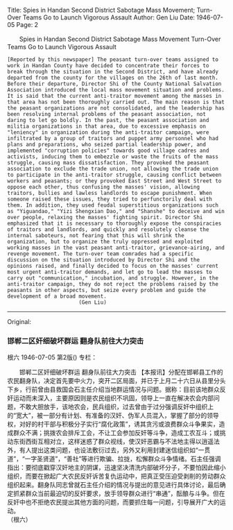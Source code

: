 Title: Spies in Handan Second District Sabotage Mass Movement; Turn-Over Teams Go to Launch Vigorous Assault
Author: Gen Liu
Date: 1946-07-05
Page: 2

　　Spies in Handan Second District Sabotage Mass Movement
    Turn-Over Teams Go to Launch Vigorous Assault

    [Reported by this newspaper] The peasant turn-over teams assigned to work in Handan County have decided to concentrate their forces to break through the situation in the Second District, and have already departed from the county for the villages on the 26th of last month. Before their departure, Director Shi of the County National Salvation Association introduced the local mass movement situation and problems. It is said that the current anti-traitor movement among the masses in that area has not been thoroughly carried out. The main reason is that the peasant organizations are not consolidated, and the leadership has been resolving internal problems of the peasant association, not daring to let go boldly. In the past, the peasant association and militia organizations in that area, due to excessive emphasis on "leniency" in organization during the anti-traitor campaign, were infiltrated by a group of traitors and puppet army personnel who had plans and preparations, who seized partial leadership power, and implemented "corruption policies" towards good village cadres and activists, inducing them to embezzle or waste the fruits of the mass struggle, causing mass dissatisfaction. They provoked the peasant association to exclude the trade union, not allowing the trade union to participate in the anti-traitor struggle, causing conflict between workers and peasants; or they provoked East Street and West Street to oppose each other, thus confusing the masses' vision, allowing traitors, bullies and lawless landlords to escape punishment. When someone raised these issues, they tried to perfunctorily deal with them. In addition, they used feudal superstitious organizations such as "Yiguandao," "Yizi Shengxian Dao," and "Shanshe" to deceive and win over people, relaxing the masses' fighting spirit. Director Shi emphasized that it is necessary to thoroughly expose the conspiracies of traitors and landlords, and quickly and resolutely cleanse the internal saboteurs, not fearing that this will shrink the organization, but to organize the truly oppressed and exploited working masses in the vast peasant anti-traitor, grievance-airing, and revenge movement. The turn-over team comrades had a specific discussion on the situation introduced by Director Shi and the opinions raised, and finally decided to focus on the masses' current most urgent anti-traitor demands, and let go to lead the masses to carry out "communication," incubation, and struggle. However, in the anti-traitor campaign, they do not reject the problems raised by the peasants in other aspects, but seize every problem and guide the development of a broad movement.
                           (Gen Liu)



<hr /> 

Original: 


### 邯郸二区奸细破坏群运  翻身队前往大力突击
根六
1946-07-05
第2版()
专栏：

　　邯郸二区奸细破坏群运
    翻身队前往大力突击
    【本报讯】分配在邯郸县工作的农民翻身队，决定首先要中火力，突开二区局面，并已于上月二十六日从县里分头下乡，行前曾由县救国会石主任介绍当地群运情况与问题。据称：目前该地群众反奸运动而未深入，主要原因则是农民组织不巩固，领导上一直在解决农会内部问题，不敢大胆放手，该地农会，民兵组织，过去曾由于过分强调反奸中组织上的“宽大”，被一部分有计划、有准备的汉奸、伪军人员混入，掌握了部分的领导权，对好的村干部与积极分子实行“腐化政策”，诱其贪污或浪费群众斗争果实，造成群众不满；挑拨农会排斥工会，不让工会参加反奸等斗争，造成工农互斗；或挑动东街西街互相对立，这样迷惑了群众视线，使汉奸恶霸与不法地主得以逍遥法外，有人提出这类问题，也设法敷衍过去，另外又利用封建迷信组织如“一贯道”，“一字圣贤道”，“善社”等进行欺骗、拉拢，松懈群众斗争情绪。石主任强调指出：要彻底戳穿汉奸地主的阴谋，迅速坚决清洗内部破坏分子，不要怕因此缩小组织，而要在掀起广大农民反奸诉苦复仇运动中，把真正受压迫受剥削的劳动群众组织起来。翻身队同志曾就石主任介绍的情况与提出的意见进行具体讨论，最后确定抓紧群众当前最迫切的反奸要求，放手领导群众进行“串通”，酝酿与斗争。但在反奸中也不拒绝农民提出其他方面的问题，而要抓住每一问题，引导展开广大的运动。       
                           （根六）
